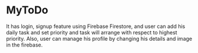 # MyToDo
 
It has login, signup feature using Firebase Firestore, and user can add his daily task and set priority and task will arrange with respect to highest priority. Also, user can manage his profile by changing his details and image in the firebase. 
